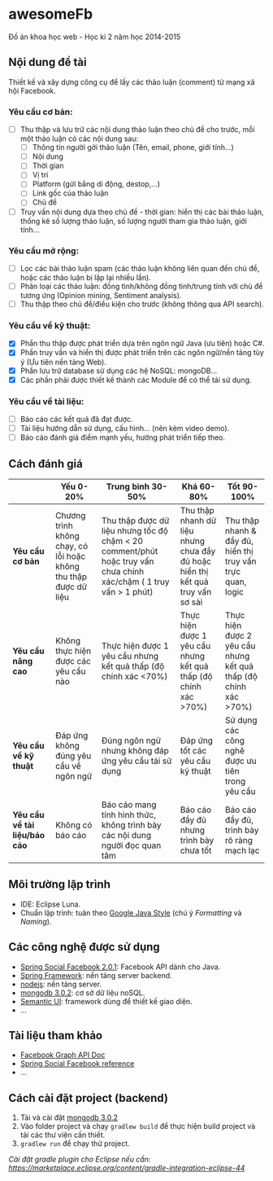 # awesomeFb
Đồ án khoa học web - Học kì 2 năm học 2014-2015

## Nội dung đề tài
Thiết kế và xây dựng công cụ để lấy các thảo luận (comment) từ mạng xã hội Facebook.

### Yêu cầu cơ bản:
- [ ] Thu thập và lưu trữ các nội dung thảo luận theo chủ đề cho trước, mỗi một
thảo luận có các nội dung sau: 
  - [ ] Thông tin người gởi thảo luận (Tên, email, phone, giới tính...)
  - [ ] Nội dung
  - [ ] Thời gian
  - [ ] Vị trí
  - [ ] Platform (gửi bằng di động, destop,...)
  - [ ] Link gốc của thảo luận
  - [ ] Chủ đề
- [ ] Truy vấn nội dung dựa theo chủ đề - thời gian: hiển thị các bài thảo luận, thống
kê số lượng thảo luận, số lượng người tham gia thảo luận, giới tính...

### Yêu cầu mở rộng:
- [ ] Lọc các bài thảo luận spam (các thảo luận không liên quan đến chủ đề, hoặc các
thảo luận bị lặp lại nhiều lần).
- [ ] Phân loại các thảo luận: đồng tình/không đồng tình/trung tính với chủ đề tương
ứng (Opinion mining, Sentiment analysis).
- [ ] Thu thập theo chủ đề/điều kiện cho trước (không thông qua API search).

### Yêu cầu về kỹ thuật:
- [x] Phần thu thập được phát triển dựa trên ngôn ngữ Java (ưu tiên) hoặc C#.
- [x] Phần truy vấn và hiển thị được phát triển trên các ngôn ngữ/nền tảng tùy ý (Ưu
tiên nền tảng Web).
- [x] Phần lưu trữ database sử dụng các hệ NoSQL: mongoDB…
- [x] Các phần phải được thiết kế thành các Module để có thể tái sử dụng.

### Yêu cầu về tài liệu:
- [ ] Báo cáo các kết quả đã đạt được.
- [ ] Tài liệu hướng dẫn sử dụng, cấu hình… (nên kèm video demo).
- [ ] Báo cáo đánh giá điểm mạnh yếu, hướng phát triển tiếp theo.

## Cách đánh giá

|  | Yếu 0-20% | Trung bình 30-50% |  Khá 60-80% | Tốt 90-100% |
| ------------- | ------------- | ------------- | ------------- | ------------- |
| <b>Yêu cầu cơ bản</b> | Chương trình không chạy, có lỗi hoặc không thu thập được dữ liệu | Thu thập được dữ liệu nhưng tốc độ chậm < 20 comment/phút hoặc truy vấn chưa chính xác/chậm ( 1 truy vấn > 1 phút) | Thu thập nhanh dữ liệu nhưng chưa đầy đủ hoặc hiển thị kết quả truy vấn sơ sài | Thu thập nhanh & đầy đủ, hiển thị truy vấn trực quan, logic |
| <b>Yêu cầu nâng cao</b> | Không thực hiện được các yêu cầu nào | Thực hiện được 1 yêu cầu nhưng kết quả thấp (độ chính xác <70%) | Thực hiện được 1 yêu cầu nhưng kết quả thấp (độ chính xác >70%) | Thực hiện được 2 yêu cầu nhưng kết quả thấp (độ chính xác >70%) |
| <b>Yêu cầu về kỹ thuật</b> | Đáp ứng không đúng yêu cầu về ngôn ngữ | Đúng ngôn ngữ nhưng không đáp ứng yêu cầu tái sử dụng | Đáp ứng tốt các yêu cầu kỹ thuật | Sử dụng các công nghê được ưu tiên trong yêu cầu |
| <b>Yêu cầu về tài liệu/báo cáo</b> | Không có báo cáo | Báo cáo mang tính hình thức, không trình bày các nội dung người đọc quan tâm | Báo cáo đầy đủ nhưng trình bày chưa tốt | Báo cáo đầy đủ, trình bày rõ ràng mạch lạc |

## Môi trường lập trình

* IDE: Eclipse Luna.
* Chuẩn lập trình: tuân theo [Google Java Style](https://google-styleguide.googlecode.com/svn/trunk/javaguide.html) (chú ý *Formatting* và *Naming*).

## Các công nghệ được sử dụng

* [Spring Social Facebook 2.0.1](http://projects.spring.io/spring-social-facebook/): Facebook API dành cho Java.
* [Spring Framework](http://projects.spring.io/spring-framework/): nền tảng server backend.
* [nodejs](http://nodejs.org/): nền tảng server.
* [mongodb 3.0.2](https://www.mongodb.org/): cơ sở dữ liệu noSQL.
* [Semantic UI](http://semantic-ui.com/): framework dùng để thiết kế giao diện.
* ...

## Tài liệu tham khảo

* [Facebook Graph API Doc](https://developers.facebook.com/docs/graph-api)
* [Spring Social Facebook reference](http://docs.spring.io/spring-social-facebook/docs/2.0.1.RELEASE/reference/htmlsingle/)
* ...

## Cách cài đặt project (backend)

1. Tải và cài đặt [mongodb 3.0.2](https://www.mongodb.org/)
2. Vào folder project và chạy ```gradlew build``` để thực hiện build project và tải các thư viện cần thiết.
3. ```gradlew run``` để chạy thử project.

*Cài đặt gradle plugin cho Eclipse nếu cần: https://marketplace.eclipse.org/content/gradle-integration-eclipse-44*

